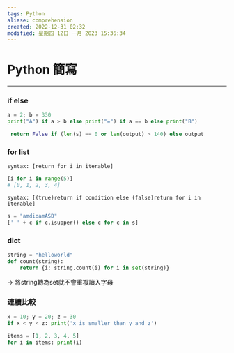 ```yaml
---
tags: Python
aliase: comprehension
created: 2022-12-31 02:32
modified: 星期四 12日 一月 2023 15:36:34
---
```

# Python 簡寫
***

### if else
```python
a = 2; b = 330
print("A") if a > b else print("=") if a == b else print("B")
```

```python
 return False if (len(s) == 0 or len(output) > 140) else output
```


### for list
`syntax: [return for i in iterable]`
```python
[i for i in range(5)]
# [0, 1, 2, 3, 4]
```
`syntax: [(true)return if condition else (false)return for i in iterable]`
```python
s = "amdioamASD"
[' ' + c if c.isupper() else c for c in s]
```

### dict
```python
string = "helloworld"
def count(string):
    return {i: string.count(i) for i in set(string)}
```
-> 將string轉為set就不會重複讀入字母

### 連續比較
```python
x = 10; y = 20; z = 30
if x < y < z: print('x is smaller than y and z')

items = [1, 2, 3, 4, 5]
for i in items: print(i)
```